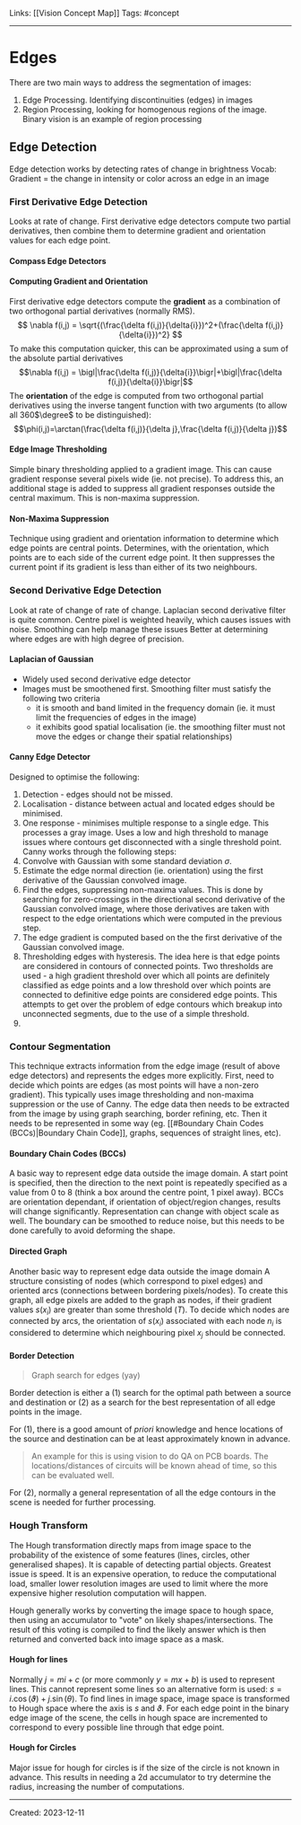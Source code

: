 Links: [[Vision Concept Map]]
Tags: #concept
___
# Edges
There are two main ways to address the segmentation of images:
1. Edge Processing. Identifying discontinuities (edges) in images
2. Region Processing, looking for homogenous regions of the image. Binary vision is an example of region processing
## Edge Detection
Edge detection works by detecting rates of change in brightness
Vocab:
Gradient = the change in intensity or color across an edge in an image
### First Derivative Edge Detection
Looks at rate of change.
First derivative edge detectors compute two partial derivatives, then combine them to determine gradient and orientation values for each edge point. 
#### Compass Edge Detectors
#### Computing Gradient and Orientation
First derivative edge detectors compute the **gradient** as a combination of two orthogonal partial derivatives (normally RMS).
$$
\nabla f(i,j) = \sqrt{(\frac{\delta f(i,j)}{\delta{i}})^2+(\frac{\delta f(i,j)}{\delta{i}})^2}
$$
To make this computation quicker, this can be approximated using a sum of the absolute partial derivatives
$$\nabla f(i,j) = \bigl|\frac{\delta f(i,j)}{\delta{i}}\bigr|+\bigl|\frac{\delta f(i,j)}{\delta{i}}\bigr|$$
The **orientation** of the edge is computed from two orthogonal partial derivatives using the inverse tangent function with two arguments (to allow all 360$\degree$ to be distinguished):
$$\phi(i,j)=\arctan(\frac{\delta f(i,j)}{\delta j},\frac{\delta f(i,j)}{\delta j})$$
#### Edge Image Thresholding
Simple binary thresholding applied to a gradient image. This can cause gradient response several pixels wide (ie. not precise). To address this, an additional stage is added to suppress all gradient responses outside the central maximum. This is non-maxima suppression.
#### Non-Maxima Suppression
Technique using gradient and orientation information to determine which edge points are central points. Determines, with the orientation, which points are to each side of the current edge point. It then suppresses the current point if its gradient is less than either of its two neighbours.

### Second Derivative Edge Detection
Look at rate of change of rate of change.
Laplacian second derivative filter is quite common. Centre pixel is weighted heavily, which causes issues with noise. Smoothing can help manage these issues
Better at determining where edges are with high degree of precision.
#### Laplacian of Gaussian
-  Widely used second derivative edge detector
- Images must be smoothened first. Smoothing filter must satisfy the following two criteria
	- it is smooth and band limited in the frequency domain (ie. it must limit the frequencies of edges in the image)
	- it exhibits good spatial localisation (ie. the smoothing filter must not move the edges or change their spatial relationships)
#### Canny Edge Detector
Designed to optimise the following:
1. Detection - edges should not be missed.
2. Localisation - distance between actual and located edges should be minimised.
3. One response - minimises multiple response to a single edge.
This processes a gray image. Uses a low and high threshold to manage issues where contours get disconnected with a single threshold point.
Canny works through the following steps:
1. Convolve with Gaussian with some standard deviation $\sigma$.
2. Estimate the edge normal direction (ie. orientation) using the first derivative of the Gaussian convolved image.
3. Find the edges, suppressing non-maxima values. This is done by searching for zero-crossings in the directional second derivative of the Gaussian convolved image, where those derivatives are taken with respect to the edge orientations which were computed in the previous step.
4. The edge gradient is computed based on the the first derivative of the Gaussian convolved image.
5. Thresholding edges with hysteresis. The idea here is that edge points are considered in contours of connected points. Two thresholds are used - a high gradient threshold over which all points are definitely classified as edge points and a low threshold over which points are connected to definitive edge points are considered edge points. This attempts to get over the problem of edge contours which breakup into unconnected segments, due to the use of a simple threshold.
6. 

### Contour Segmentation
This technique extracts information from the edge image (result of above edge detectors) and represents the edges more explicitly. First, need to decide which points are edges (as most points will have a non-zero gradient). This typically uses image thresholding and non-maxima suppression or the use of Canny. The edge data then needs to be extracted from the image by using graph searching, border refining, etc. Then it needs to be represented in some way (eg. [[#Boundary Chain Codes (BCCs)|Boundary Chain Code]], graphs, sequences of straight lines, etc). 
#### Boundary Chain Codes (BCCs)
A basic way to represent edge data outside the image domain.
A start point is specified, then the direction to the next point is repeatedly specified as a value from 0 to 8 (think a box around the centre point, 1 pixel away).
BCCs are orientation dependant, if orientation of object/region changes, results will change significantly. Representation can change with object scale as well. 
The boundary can be smoothed to reduce noise, but this needs to be done carefully to avoid deforming the shape.
#### Directed Graph
Another basic way to represent edge data outside the image domain
A structure consisting of nodes (which correspond to pixel edges) and oriented arcs (connections between bordering pixels/nodes).
To create this graph, all edge pixels are added to the graph as nodes, if their gradient values $s(x_i)$ are greater than some threshold $(T)$. To decide which nodes are connected by arcs, the orientation of $s(x_i)$ associated with each node $n_i$ is considered to determine which neighbouring pixel $x_j$ should be connected. 

#### Border Detection
> Graph search for edges (yay)

Border detection is either a (1) search for the optimal path between a source and destination or (2) as a search for the best representation of all edge points in the image.

For (1), there is a good amount of *priori* knowledge and hence locations of the source and destination can be at least approximately known in advance.
> An example for this is using vision to do QA on PCB boards. The locations/distances of circuits will be known ahead of time, so this can be evaluated well.

For (2), normally a general representation of all the edge contours in the scene is needed for further processing.

### Hough Transform
The Hough transformation directly maps from image space to the probability of the existence of some features (lines, circles, other generalised shapes). It is capable of detecting partial objects.
Greatest issue is speed. It is an expensive operation, to reduce the computational load, smaller lower resolution images are used to limit where the more expensive higher resolution computation will happen. 

Hough generally works by converting the image space to hough space, then using an accumulator to "vote" on likely shapes/intersections. The result of this voting is compiled to find the likely answer which is then returned and converted back into image space as a mask.

#### Hough for lines
Normally $j=mi+c$ (or more commonly $y=mx+b$) is used to represent lines. This cannot represent some lines so an alternative form is used: $s = i.\cos{(\vartheta)}+j.\sin{(\theta)}$.
To find lines in image space, image space is transformed to Hough space where the axis is $s$ and $\vartheta$. For each edge point in the binary edge image of the scene, the cells in hough space are incremented to correspond to every possible line through that edge point. 

#### Hough for Circles
Major issue for hough for circles is if the size of the circle is not known in advance. This results in needing a 2d accumulator to try determine the radius, increasing the number of computations.



___
Created: 2023-12-11

